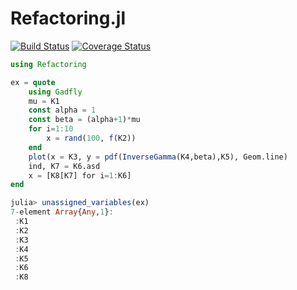# Refactoring.jl

[![Build Status](https://travis-ci.org/jonathanBieler/Refactoring.jl.svg?branch=master)](https://travis-ci.org/jonathanBieler/Refactoring.jl)
[![Coverage Status](https://coveralls.io/repos/github/jonathanBieler/Refactoring.jl/badge.svg?branch=master)](https://coveralls.io/github/jonathanBieler/Refactoring.jl?branch=master)

```julia
using Refactoring

ex = quote
    using Gadfly
    mu = K1
    const alpha = 1
    const beta = (alpha+1)*mu
    for i=1:10
        x = rand(100, f(K2)) 
    end
    plot(x = K3, y = pdf(InverseGamma(K4,beta),K5), Geom.line)
    ind, K7 = K6.asd
    x = [K8[K7] for i=1:K6]
end

julia> unassigned_variables(ex)
7-element Array{Any,1}:
 :K1
 :K2
 :K3
 :K4
 :K5
 :K6
 :K8
```